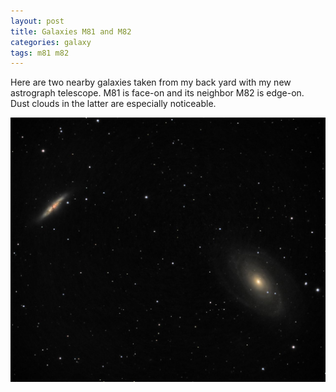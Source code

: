 ```yaml
---
layout: post
title: Galaxies M81 and M82
categories: galaxy
tags: m81 m82
---
```

Here are two nearby galaxies taken from my back yard with my new astrograph telescope. 
M81 is face-on and its neighbor M82 is edge-on. Dust clouds in the latter are especially noticeable. 

![m81+m82 seen using Celestron RASA 8 and ZWO ASI183MC](\images\m81+m82_2020-04-03T21_48_10_Stack_16bits_202frames_606s.jpg)

